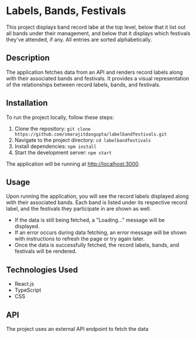 # Labels, Bands, Festivals

This project displays band record labe at the top level, below that it list out all bands under their management, and below that it displays which festivals they've attended, if any. All entries are sorted alphabetically.

## Description

The application fetches data from an API and renders record labels along with their associated bands and festivals. It provides a visual representation of the relationships between record labels, bands, and festivals.

## Installation

To run the project locally, follow these steps:

1. Clone the repository: `git clone https://github.com/smarajitdasgupta/labelbandfestivals.git`
2. Navigate to the project directory: `cd labelbandfestivals`
3. Install dependencies: `npm install`
4. Start the development server: `npm start`

The application will be running at [http://localhost:3000](http://localhost:3000).

## Usage

Upon running the application, you will see the record labels displayed along with their associated bands. Each band is listed under its respective record label, and the festivals they participate in are shown as well.

- If the data is still being fetched, a "Loading..." message will be displayed.
- If an error occurs during data fetching, an error message will be shown with instructions to refresh the page or try again later.
- Once the data is successfully fetched, the record labels, bands, and festivals will be rendered.

## Technologies Used

- React.js
- TypeScript
- CSS

## API

The project uses an external API endpoint to fetch the data
